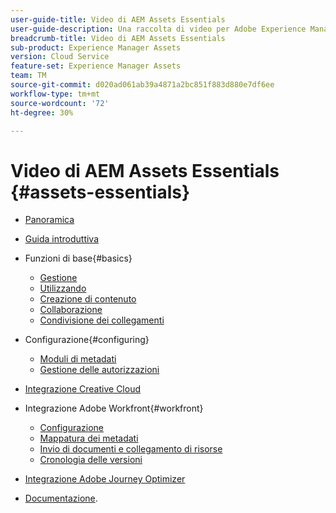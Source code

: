 ```yaml
---
user-guide-title: Video di AEM Assets Essentials
user-guide-description: Una raccolta di video per Adobe Experience Manager Assets Essentials.
breadcrumb-title: Video di AEM Assets Essentials
sub-product: Experience Manager Assets
version: Cloud Service
feature-set: Experience Manager Assets
team: TM
source-git-commit: d020ad061ab39a4871a2bc851f883d880e7df6ee
workflow-type: tm+mt
source-wordcount: '72'
ht-degree: 30%

---
```



# Video di AEM Assets Essentials {#assets-essentials}

+ [Panoramica](overview.md)

+ [Guida introduttiva](./getting-started.md)

+ Funzioni di base{#basics}
   + [Gestione](basics/managing.md)
   + [Utilizzando](basics/using.md)
   + [Creazione di contenuto](basics/creating.md)
   + [Collaborazione](basics/collaborating.md)
   + [Condivisione dei collegamenti](basics/link-sharing.md)

+ Configurazione{#configuring}
   + [Moduli di metadati](configuring/metadata-forms.md)
   + [Gestione delle autorizzazioni](configuring/permissions-management.md)

+ [Integrazione  Creative Cloud](integrations/creative-cloud.md)

+ Integrazione Adobe Workfront{#workfront}
   + [Configurazione](./integrations/workfront/configure.md)
   + [Mappatura dei metadati](./integrations/workfront/map-metadata.md)
   + [Invio di documenti e collegamento di risorse](./integrations/workfront/link-send.md)
   + [Cronologia delle versioni](./integrations/workfront/versions.md)

+ [Integrazione Adobe Journey Optimizer](https://experienceleague.adobe.com/docs/journey-optimizer-learn/tutorials/create-messages/create-email-content-with-the-message-editor.html?lang=it)

+ [Documentazione](https://experienceleague.adobe.com/docs/experience-manager-assets-essentials/help/introduction.html).
